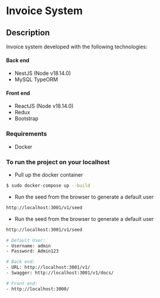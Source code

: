 # Invoice System

## Description
Invoice system developed with the following technologies:
#### Back end
- NestJS (Node v18.14.0)
- MySQL TypeORM

#### Front end
- ReactJS (Node v18.14.0)
- Redux
- Bootstrap

### Requirements
- Docker

### To run the project on your localhost

- Pull up the docker container
```sh
$ sudo docker-compose up --build
```

- Run the seed from the browser to generate a default user
```sh
http://localhost:3001/v1/seed
```
- Run the seed from the browser to generate a default user
```sh
http://localhost:3001/v1/seed

# Default User:
- Username: admin
- Password: Admin123

# Back end:
- URL: http://localhost:3001/v1/
- Swagger: http://localhost:3001/v1/docs/

# Front end:
- http://localhost:3000/
